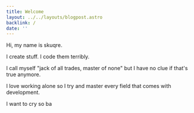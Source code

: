 ```yaml
---
title: Welcome
layout: ../../layouts/blogpost.astro
backlink: /
date: ''
---
```


Hi, my name is skuqre.

I create stuff. I code them terribly.

I call myself "jack of all trades, master of none" but I have no clue if that's true anymore.

I love working alone so I try and master every field that comes with development.

I want to cry so ba